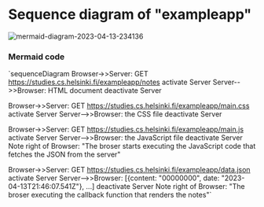 # Sequence diagram of "exampleapp"


![mermaid-diagram-2023-04-13-234136](https://user-images.githubusercontent.com/72935373/231963625-7ba53c28-ca4e-4c6e-a9a4-ea88a217a61a.svg)





### Mermaid code
`sequenceDiagram
Browser->>Server: GET https://studies.cs.helsinki.fi/exampleapp/notes
activate Server
Server-->>Browser: HTML document
deactivate Server

Browser->>Server: GET https://studies.cs.helsinki.fi/exampleapp/main.css
activate Server
Server-->>Browser: the CSS file
deactivate Server

Browser->>Server: GET https://studies.cs.helsinki.fi/exampleapp/main.js
activate Server
Server-->>Browser: the JavaScript file
deactivate Server
Note right of Browser: "The broser starts executing the JavaScript code that fetches the JSON from the server"

Browser->>Server: GET https://studies.cs.helsinki.fi/exampleapp/data.json
activate Server
Server-->>Browser: [{content: "00000000", date: "2023-04-13T21:46:07.541Z"}, ...]
deactivate Server
Note right of Browser: "The broser executing the callback function that renders the notes"`

